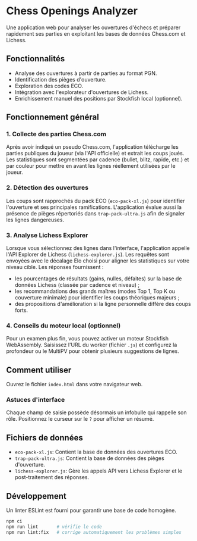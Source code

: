 # Chess Openings Analyzer

Une application web pour analyser les ouvertures d'échecs et préparer rapidement ses parties en exploitant les bases de données Chess.com et Lichess.

## Fonctionnalités

* Analyse des ouvertures à partir de parties au format PGN.
* Identification des pièges d'ouverture.
* Exploration des codes ECO.
* Intégration avec l'explorateur d'ouvertures de Lichess.
* Enrichissement manuel des positions par Stockfish local (optionnel).

## Fonctionnement général

### 1. Collecte des parties Chess.com

Après avoir indiqué un pseudo Chess.com, l'application télécharge les parties publiques du joueur (via l'API officielle) et extrait les coups joués. Les statistiques sont segmentées par cadence (bullet, blitz, rapide, etc.) et par couleur pour mettre en avant les lignes réellement utilisées par le joueur.

### 2. Détection des ouvertures

Les coups sont rapprochés du pack ECO (`eco-pack-xl.js`) pour identifier l'ouverture et ses principales ramifications. L'application évalue aussi la présence de pièges répertoriés dans `trap-pack-ultra.js` afin de signaler les lignes dangereuses.

### 3. Analyse Lichess Explorer

Lorsque vous sélectionnez des lignes dans l'interface, l'application appelle l'API Explorer de Lichess (`lichess-explorer.js`). Les requêtes sont envoyées avec le décalage Elo choisi pour aligner les statistiques sur votre niveau cible. Les réponses fournissent :

* les pourcentages de résultats (gains, nulles, défaites) sur la base de données Lichess (classée par cadence et niveau) ;
* les recommandations des grands maîtres (modes Top 1, Top K ou couverture minimale) pour identifier les coups théoriques majeurs ;
* des propositions d'amélioration si la ligne personnelle diffère des coups forts.

### 4. Conseils du moteur local (optionnel)

Pour un examen plus fin, vous pouvez activer un moteur Stockfish WebAssembly. Saisissez l'URL du worker (fichier `.js`) et configurez la profondeur ou le MultiPV pour obtenir plusieurs suggestions de lignes.

## Comment utiliser

Ouvrez le fichier `index.html` dans votre navigateur web.

### Astuces d'interface

Chaque champ de saisie possède désormais un infobulle qui rappelle son rôle. Positionnez le curseur sur le `?` pour afficher un résumé.

## Fichiers de données

* `eco-pack-xl.js`: Contient la base de données des ouvertures ECO.
* `trap-pack-ultra.js`: Contient la base de données des pièges d'ouverture.
* `lichess-explorer.js`: Gère les appels API vers Lichess Explorer et le post-traitement des réponses.

## Développement

Un linter ESLint est fourni pour garantir une base de code homogène.

```bash
npm ci
npm run lint       # vérifie le code
npm run lint:fix   # corrige automatiquement les problèmes simples
```
